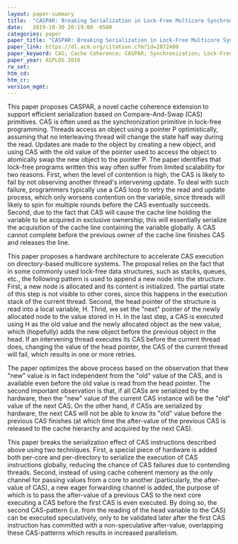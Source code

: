 ```yaml
---
layout: paper-summary
title:  "CASPAR: Breaking Serialization in Lock-Free Multicore Synchronization"
date:   2019-10-30 20:19:00 -0500
categories: paper
paper_title: "CASPAR: Breaking Serialization in Lock-Free Multicore Synchronization"
paper_link: https://dl.acm.org/citation.cfm?id=2872400
paper_keyword: CAS; Cache Coherence; CASPAR; Synchronization; Lock-Free
paper_year: ASPLOS 2016
rw_set: 
htm_cd: 
htm_cr: 
version_mgmt: 
---
```


This paper proposes CASPAR, a novel cache coherence extension to support efficient serialization based on Compare-And-Swap 
(CAS) primitives. CAS is often used as the synchronization primitive in lock-free programming. Threads access an object 
using a pointer P optimistically, assuming that no interleaving thread will change the state half way during the read. 
Updates are made to the object by creating a new object, and using CAS with the old value of the pointer used to access
the object to atomically swap the new object to the pointer P. The paper identifies that lock-free programs written this
way often suffer from limited scalability for two reasons. First, when the level of contention is high, the CAS is likely
to fail by not observing another thread's intervening update. To deal with such failure, programmers typically use a 
CAS loop to retry the read and update process, which only worsens contention on the variable, since threads will likely 
to spin for multiple rounds before the CAS eventually succeeds. Second, due to the fact that CAS will cause the cache line
holding the variable to be acquired in exclusive ownership, this will essentially serialize the acquisition of the cache
line containing the variable globally. A CAS cannot complete before the previous owner of the cache line finishes CAS
and releases the line. 

This paper proposes a hardware architecture to accelerate CAS execution on directory-based multicore systems. The proposal
relies on the fact that in some commonly used lock-free data structures, such as stacks, queues, etc., the following pattern 
is used to append a new node into the structure. First, a new node is allocated and its content is initialized. The partial
state of this step is not visible to other cores, since this happens in the execution stack of the current thread. Second,
the head pointer of the structure is read into a local variable, H. Thrid, we set the "next" pointer of the newly allocated
node to the value stored in H. In the last step, a CAS is executed using H as the old value and the newly allocated object
as the new value, which (hopefully) adds the new object before the previous object in the head. If an intervening thread
executes its CAS before the current thread does, changing the value of the head pointer, the CAS of the current thread
will fail, which results in one or more retries. 

The paper optimizes the above process based on the observation that thew "new" value is in fact independent from the "old"
value of the CAS, and is available even before the old value is read from the head pointer. The second important observation
is that, if all CASs are serialized by the hardware, then the "new" value of the current CAS instance will be the "old"
value of the next CAS. On the other hand, if CASs are serialized by hardware, the next CAS will not be able to know
its "old" value before the previous CAS finishes (at which time the after-value of the previous CAS is released to the 
cache hierarchy and acquired by the next CAS).

This paper breaks the serialization effect of CAS instructions described above using two techniques. First, a special
piece of hardware is added both per-core and per-directory to serialize the execution of CAS instructions globally,
reducing the chance of CAS failures due to contending threads. Second, instead of using cache coherent memory as the 
only channel for passing values from a core to another (particularly, the after-value of CAS), a new eager forwarding 
channel is added, the purpose of which is to pass the after-value of a previous CAS to the next core executing a CAS 
before the first CAS is even executed. By doing so, the second CAS-pattern (i.e. from the reading of the head variable to
the CAS) can be executed speculatively, only to be validated later after the first CAS instruction has committed with a
non-speculative after-value, overlapping these CAS-patterns which results in increased parallelism. 